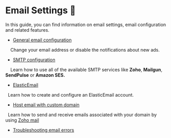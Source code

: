 # Email Settings 📧

In this guide, you can find information on email settings, email configuration and related features.

*   [General email configuration](Email-settings-general-email-configuration.md)

    Change your email address or disable the notifications about new ads.

*   [SMTP configuration](Email-settings-SMTP-configuration.md)

    Learn how to use all of the available SMTP services like **Zoho**, **Mailgun**, **SendPulse** or **Amazon SES.**

*   [ElasticEmail](Email-settings-elasticemail.md)

  Learn how to create and configure an ElasticEmail account.

*   [Host email with custom domain](Email-settings-host-email-with-custom-domain.md)

  Learn how to send and receive emails associated with your domain by using [Zoho mail](https://www.zoho.com/mail/)

*   [Troubleshooting email errors](Email-settings-troubleshooting-email-errors.md)
